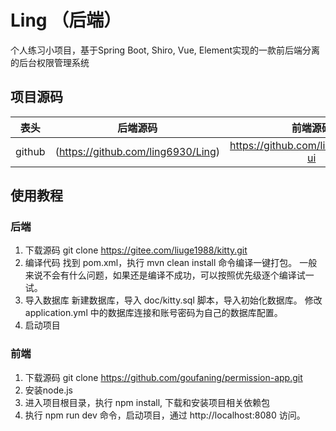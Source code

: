 # Ling （后端）

个人练习小项目，基于Spring Boot, Shiro, Vue, Element实现的一款前后端分离的后台权限管理系统

## 项目源码

 表头|后端源码|前端源码
  ---| :--:  | :--:
github|(https://github.com/ling6930/Ling)|https://github.com/ling6930/Ling-ui

## 使用教程

### 后端
1. 下载源码
   git clone https://gitee.com/liuge1988/kitty.git
2. 编译代码
  找到 pom.xml，执行 mvn clean install 命令编译一键打包。
  一般来说不会有什么问题，如果还是编译不成功，可以按照优先级逐个编译试一试。
3. 导入数据库
   新建数据库，导入 doc/kitty.sql 脚本，导入初始化数据库。
   修改 application.yml 中的数据库连接和账号密码为自己的数据库配置。
4. 启动项目

### 前端
1. 下载源码
   git clone https://github.com/goufaning/permission-app.git
2. 安装node.js
3. 进入项目根目录，执行 npm install, 下载和安装项目相关依赖包
4. 执行 npm run dev 命令，启动项目，通过 http://localhost:8080 访问。
